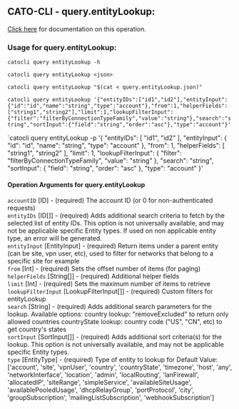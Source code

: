 
## CATO-CLI - query.entityLookup:
[Click here](https://api.catonetworks.com/documentation/#query-query.entityLookup) for documentation on this operation.

### Usage for query.entityLookup:

`catocli query entityLookup -h`

`catocli query entityLookup <json>`

`catocli query entityLookup "$(cat < query.entityLookup.json)"`

`catocli query entityLookup '{"entityIDs":["id1","id2"],"entityInput":{"id":"id","name":"string","type":"account"},"from":1,"helperFields":["string1","string2"],"limit":1,"lookupFilterInput":{"filter":"filterByConnectionTypeFamily","value":"string"},"search":"string","sortInput":{"field":"string","order":"asc"},"type":"account"}'`

`catocli query entityLookup -p '{
    "entityIDs": [
        "id1",
        "id2"
    ],
    "entityInput": {
        "id": "id",
        "name": "string",
        "type": "account"
    },
    "from": 1,
    "helperFields": [
        "string1",
        "string2"
    ],
    "limit": 1,
    "lookupFilterInput": {
        "filter": "filterByConnectionTypeFamily",
        "value": "string"
    },
    "search": "string",
    "sortInput": {
        "field": "string",
        "order": "asc"
    },
    "type": "account"
}'


#### Operation Arguments for query.entityLookup ####

`accountID` [ID] - (required) The account ID (or 0 for non-authenticated requests)    
`entityIDs` [ID[]] - (required) Adds additional search criteria to fetch by the selected list of entity IDs. This option is not
universally available, and may not be applicable specific Entity types. If used on non applicable entity
type, an error will be generated.    
`entityInput` [EntityInput] - (required) Return items under a parent entity (can be site, vpn user, etc),
used to filter for networks that belong to a specific site for example    
`from` [Int] - (required) Sets the offset number of items (for paging)    
`helperFields` [String[]] - (required) Additional helper fields    
`limit` [Int] - (required) Sets the maximum number of items to retrieve    
`lookupFilterInput` [LookupFilterInput[]] - (required) Custom filters for entityLookup    
`search` [String] - (required) Adds additional search parameters for the lookup. Available options:
country lookup: "removeExcluded" to return only allowed countries
countryState lookup: country code ("US", "CN", etc) to get country's states    
`sortInput` [SortInput[]] - (required) Adds additional sort criteria(s) for the lookup.
This option is not universally available, and may not be applicable specific Entity types.    
`type` [EntityType] - (required) Type of entity to lookup for Default Value: ['account', 'site', 'vpnUser', 'country', 'countryState', 'timezone', 'host', 'any', 'networkInterface', 'location', 'admin', 'localRouting', 'lanFirewall', 'allocatedIP', 'siteRange', 'simpleService', 'availableSiteUsage', 'availablePooledUsage', 'dhcpRelayGroup', 'portProtocol', 'city', 'groupSubscription', 'mailingListSubscription', 'webhookSubscription']   
